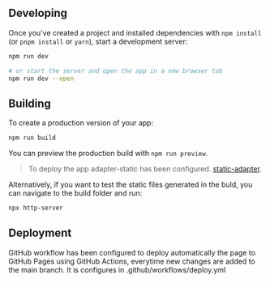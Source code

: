 ## Developing

Once you've created a project and installed dependencies with `npm install` (or `pnpm install` or `yarn`), start a development server:

```bash
npm run dev

# or start the server and open the app in a new browser tab
npm run dev --open
```

## Building

To create a production version of your app:

```bash
npm run build
```

You can preview the production build with `npm run preview`.

> To deploy the app adapter-static has been configured. [static-adapter](https://kit.svelte.dev/docs/adapter-static).

Alternatively, if you want to test the static files generated in the buld, you can navigate to the build folder and run:
```bash
npx http-server
```

## Deployment

GitHub workflow has been configured to deploy automatically the page to GitHub Pages using GitHub Actions, everytime new changes are added to the main branch. It is configures in .github/workflows/deploy.yml
